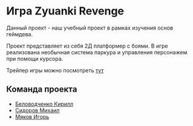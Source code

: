 # Игра Zyuanki Revenge

Данный проект - наш учебный проект в рамках изучения основ геймдева.

Проект представляет из себя 2Д платформер с боями. В игре реализована необычная система паркура и управления персонажем при помощи курсора.

Трейлер игры можно посмотреть [тут](https://drive.google.com/file/d/1MwdpUnYAiJy-gb6ygjWjqLRqbT2VGYBn/view?usp=sharing)

## Команда проекта
- [Беловодченко Кирилл](https://github.com/Faddellin)
- [Сидоров Михаил](https://github.com/mikhail-belii)
- [Мяков Игорь](https://github.com/MIGHits)
